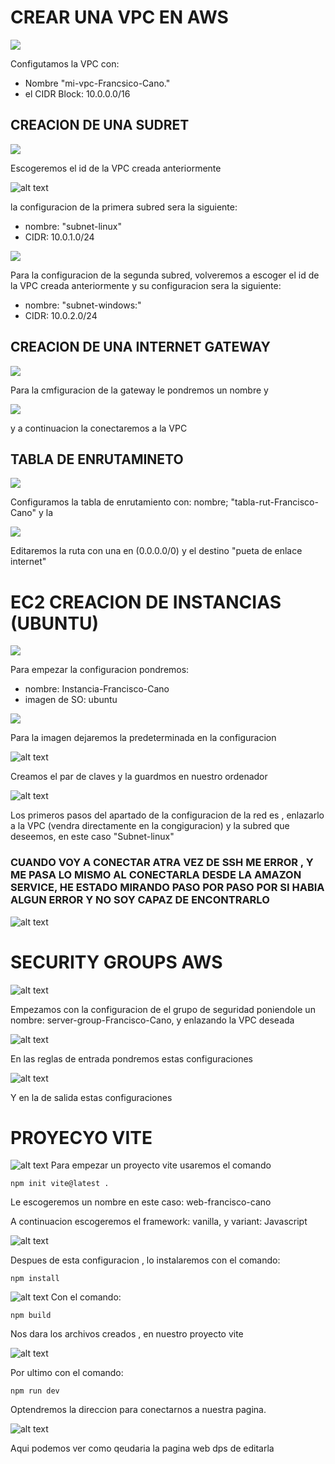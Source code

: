 # CREAR UNA VPC EN AWS
![](./imagenes/image.png)

Configutamos la VPC con:
- Nombre "mi-vpc-Francsico-Cano." 
- el CIDR Block: 10.0.0.0/16

## CREACION DE UNA SUDRET
![](./imagenes/nombre-subred.png)

Escogeremos el id de la VPC creada anteriormente

![alt text](./imagenes/config-real.png)

la configuracion de la primera subred sera la siguiente:
- nombre: "subnet-linux"
- CIDR: 10.0.1.0/24


![](./imagenes/config-2.png)

Para la configuracion de la segunda subred, volveremos a escoger el id de la VPC creada anteriormente y su configuracion sera la siguiente:

- nombre: "subnet-windows:"
- CIDR: 10.0.2.0/24

## CREACION DE UNA INTERNET GATEWAY

![](./imagenes/gatwey.png) 

Para la cmfiguracion de la gateway le pondremos un nombre y 

![](./imagenes/vpc-gatwey.png)

y a continuacion la conectaremos a la VPC

## TABLA DE ENRUTAMINETO

![](./imagenes/tablas-rut.png)

Configuramos la tabla de enrutamiento con: 
 nombre; "tabla-rut-Francisco-Cano" y la 
 
![](./imagenes/edit-ruta.png)

Editaremos la ruta con una en (0.0.0.0/0) y el destino "pueta de enlace internet"
 
# EC2 CREACION DE INSTANCIAS (UBUNTU)

![](./imagenes/configuracion-ec2-1.png)

Para empezar la configuracion pondremos:

- nombre: Instancia-Francisco-Cano
- imagen de SO: ubuntu

![](./imagenes/imagen-pred.png)

Para la imagen dejaremos la predeterminada en la configuracion

![alt text](./imagenes/claves.png)

Creamos el par de claves y la guardmos en nuestro ordenador

![alt text](./imagenes/cong-red-2.png)

Los primeros pasos del apartado de la configuracion de la red es , enlazarlo a la VPC (vendra directamente en la congiguracion) y la subred que deseemos, en este caso "Subnet-linux"

### CUANDO VOY A CONECTAR ATRA VEZ DE SSH ME ERROR , Y ME PASA LO MISMO AL CONECTARLA DESDE LA AMAZON SERVICE, HE ESTADO MIRANDO PASO POR PASO POR SI HABIA ALGUN ERROR Y NO SOY CAPAZ DE ENCONTRARLO

![alt text](./imagenes/error.png)




# SECURITY GROUPS AWS 

![alt text](./imagenes/config-seguridad.png)

Empezamos con la configuracion de el grupo de seguridad poniendole un nombre: server-group-Francisco-Cano, y enlazando la VPC deseada

![alt text](./imagenes/entrada.png)

En las reglas de entrada pondremos estas configuraciones 

![alt text](./imagenes/salida.png)

Y en la de salida estas configuraciones

# PROYECYO VITE

![alt text](./imagenes/vite-1.png)
Para empezar un proyecto vite usaremos el comando

```
npm init vite@latest .

```

Le escogeremos un nombre en este caso: web-francisco-cano

A continuacion escogeremos el framework: vanilla, y variant: Javascript

![alt text](./imagenes/vite-install.png)

Despues de esta configuracion , lo instalaremos con el comando:
```
npm install
```
![alt text](./imagenes/final-final-vite.png)
Con el comando:
```
npm build
```
Nos dara los archivos creados , en nuestro proyecto vite

![alt text](./imagenes/vite-final.png)

Por ultimo con el comando: 
```
npm run dev 
```
Optendremos la direccion para conectarnos a nuestra pagina.

![alt text](./imagenes/pagina-web.png)

Aqui podemos ver como qeudaria la pagina web dps de editarla

